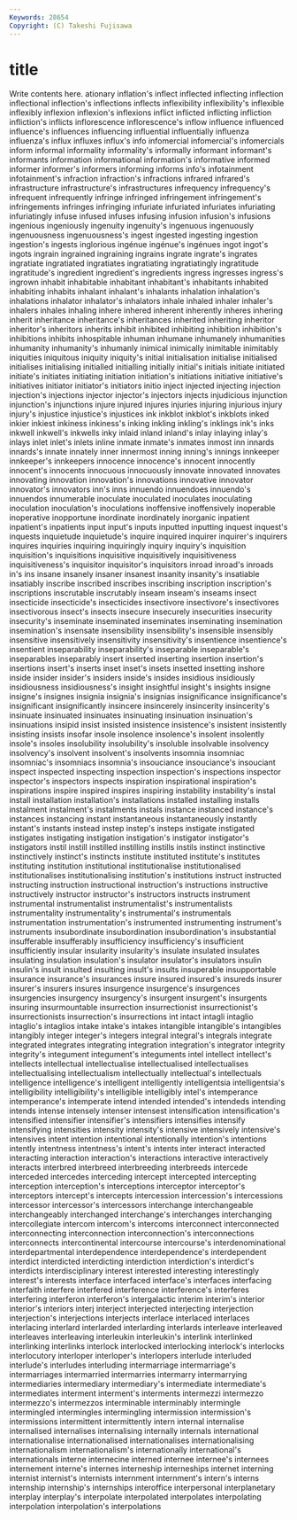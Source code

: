 ```yaml
---
Keywords: 28654 
Copyright: (C) Takeshi Fujisawa
---
```


# title

Write contents here.
ationary inflation's inflect inflected inflecting inflection inflectional inflection's inflections inflects
inflexibility inflexibility's inflexible inflexibly inflexion inflexion's inflexions inflict inflicted inflicting
infliction infliction's inflicts inflorescence inflorescence's inflow influence influenced influence's influences
influencing influential influentially influenza influenza's influx influxes influx's info infomercial
infomercial's infomercials inform informal informality informality's informally informant informant's informants
information informational information's informative informed informer informer's informers informing informs
info's infotainment infotainment's infraction infraction's infractions infrared infrared's infrastructure infrastructure's
infrastructures infrequency infrequency's infrequent infrequently infringe infringed infringement infringement's infringements
infringes infringing infuriate infuriated infuriates infuriating infuriatingly infuse infused infuses
infusing infusion infusion's infusions ingenious ingeniously ingenuity ingenuity's ingenuous ingenuously
ingenuousness ingenuousness's ingest ingested ingesting ingestion ingestion's ingests inglorious ingénue
ingénue's ingénues ingot ingot's ingots ingrain ingrained ingraining ingrains ingrate
ingrate's ingrates ingratiate ingratiated ingratiates ingratiating ingratiatingly ingratitude ingratitude's ingredient
ingredient's ingredients ingress ingresses ingress's ingrown inhabit inhabitable inhabitant inhabitant's
inhabitants inhabited inhabiting inhabits inhalant inhalant's inhalants inhalation inhalation's inhalations
inhalator inhalator's inhalators inhale inhaled inhaler inhaler's inhalers inhales inhaling
inhere inhered inherent inherently inheres inhering inherit inheritance inheritance's inheritances
inherited inheriting inheritor inheritor's inheritors inherits inhibit inhibited inhibiting inhibition
inhibition's inhibitions inhibits inhospitable inhuman inhumane inhumanely inhumanities inhumanity inhumanity's
inhumanly inimical inimically inimitable inimitably iniquities iniquitous iniquity iniquity's initial
initialisation initialise initialised initialises initialising initialled initialling initially initial's initials
initiate initiated initiate's initiates initiating initiation initiation's initiations initiative initiative's
initiatives initiator initiator's initiators initio inject injected injecting injection injection's
injections injector injector's injectors injects injudicious injunction injunction's injunctions injure
injured injures injuries injuring injurious injury injury's injustice injustice's injustices
ink inkblot inkblot's inkblots inked inkier inkiest inkiness inkiness's inking
inkling inkling's inklings ink's inks inkwell inkwell's inkwells inky inlaid
inland inland's inlay inlaying inlay's inlays inlet inlet's inlets inline
inmate inmate's inmates inmost inn innards innards's innate innately inner
innermost inning inning's innings innkeeper innkeeper's innkeepers innocence innocence's innocent
innocently innocent's innocents innocuous innocuously innovate innovated innovates innovating innovation
innovation's innovations innovative innovator innovator's innovators inn's inns innuendo innuendoes
innuendo's innuendos innumerable inoculate inoculated inoculates inoculating inoculation inoculation's inoculations
inoffensive inoffensively inoperable inoperative inopportune inordinate inordinately inorganic inpatient inpatient's
inpatients input input's inputs inputted inputting inquest inquest's inquests inquietude
inquietude's inquire inquired inquirer inquirer's inquirers inquires inquiries inquiring inquiringly
inquiry inquiry's inquisition inquisition's inquisitions inquisitive inquisitively inquisitiveness inquisitiveness's inquisitor
inquisitor's inquisitors inroad inroad's inroads in's ins insane insanely insaner
insanest insanity insanity's insatiable insatiably inscribe inscribed inscribes inscribing inscription
inscription's inscriptions inscrutable inscrutably inseam inseam's inseams insect insecticide insecticide's
insecticides insectivore insectivore's insectivores insectivorous insect's insects insecure insecurely insecurities
insecurity insecurity's inseminate inseminated inseminates inseminating insemination insemination's insensate insensibility
insensibility's insensible insensibly insensitive insensitively insensitivity insensitivity's insentience insentience's insentient
inseparability inseparability's inseparable inseparable's inseparables inseparably insert inserted inserting insertion
insertion's insertions insert's inserts inset inset's insets insetted insetting inshore
inside insider insider's insiders inside's insides insidious insidiously insidiousness insidiousness's
insight insightful insight's insights insigne insigne's insignes insignia insignia's insignias
insignificance insignificance's insignificant insignificantly insincere insincerely insincerity insincerity's insinuate insinuated
insinuates insinuating insinuation insinuation's insinuations insipid insist insisted insistence insistence's
insistent insistently insisting insists insofar insole insolence insolence's insolent insolently
insole's insoles insolubility insolubility's insoluble insolvable insolvency insolvency's insolvent insolvent's
insolvents insomnia insomniac insomniac's insomniacs insomnia's insouciance insouciance's insouciant inspect
inspected inspecting inspection inspection's inspections inspector inspector's inspectors inspects inspiration
inspirational inspiration's inspirations inspire inspired inspires inspiring instability instability's instal
install installation installation's installations installed installing installs instalment instalment's instalments
instals instance instanced instance's instances instancing instant instantaneous instantaneously instantly
instant's instants instead instep instep's insteps instigate instigated instigates instigating
instigation instigation's instigator instigator's instigators instil instill instilled instilling instills
instils instinct instinctive instinctively instinct's instincts institute instituted institute's institutes
instituting institution institutional institutionalise institutionalised institutionalises institutionalising institution's institutions instruct
instructed instructing instruction instructional instruction's instructions instructive instructively instructor instructor's
instructors instructs instrument instrumental instrumentalist instrumentalist's instrumentalists instrumentality instrumentality's instrumental's
instrumentals instrumentation instrumentation's instrumented instrumenting instrument's instruments insubordinate insubordination insubordination's
insubstantial insufferable insufferably insufficiency insufficiency's insufficient insufficiently insular insularity insularity's
insulate insulated insulates insulating insulation insulation's insulator insulator's insulators insulin
insulin's insult insulted insulting insult's insults insuperable insupportable insurance insurance's
insurances insure insured insured's insureds insurer insurer's insurers insures insurgence
insurgence's insurgences insurgencies insurgency insurgency's insurgent insurgent's insurgents insuring insurmountable
insurrection insurrectionist insurrectionist's insurrectionists insurrection's insurrections int intact intagli intaglio
intaglio's intaglios intake intake's intakes intangible intangible's intangibles intangibly integer
integer's integers integral integral's integrals integrate integrated integrates integrating integration
integration's integrator integrity integrity's integument integument's integuments intel intellect intellect's
intellects intellectual intellectualise intellectualised intellectualises intellectualising intellectualism intellectually intellectual's intellectuals
intelligence intelligence's intelligent intelligently intelligentsia intelligentsia's intelligibility intelligibility's intelligible intelligibly
intel's intemperance intemperance's intemperate intend intended intended's intendeds intending intends
intense intensely intenser intensest intensification intensification's intensified intensifier intensifier's intensifiers
intensifies intensify intensifying intensities intensity intensity's intensive intensively intensive's intensives
intent intention intentional intentionally intention's intentions intently intentness intentness's intent's
intents inter interact interacted interacting interaction interaction's interactions interactive interactively
interacts interbred interbreed interbreeding interbreeds intercede interceded intercedes interceding intercept
intercepted intercepting interception interception's interceptions interceptor interceptor's interceptors intercept's intercepts
intercession intercession's intercessions intercessor intercessor's intercessors interchange interchangeable interchangeably interchanged
interchange's interchanges interchanging intercollegiate intercom intercom's intercoms interconnect interconnected interconnecting
interconnection interconnection's interconnections interconnects intercontinental intercourse intercourse's interdenominational interdepartmental interdependence
interdependence's interdependent interdict interdicted interdicting interdiction interdiction's interdict's interdicts interdisciplinary
interest interested interesting interestingly interest's interests interface interfaced interface's interfaces
interfacing interfaith interfere interfered interference interference's interferes interfering interferon interferon's
intergalactic interim interim's interior interior's interiors interj interject interjected interjecting
interjection interjection's interjections interjects interlace interlaced interlaces interlacing interlard interlarded
interlarding interlards interleave interleaved interleaves interleaving interleukin interleukin's interlink interlinked
interlinking interlinks interlock interlocked interlocking interlock's interlocks interlocutory interloper interloper's
interlopers interlude interluded interlude's interludes interluding intermarriage intermarriage's intermarriages intermarried
intermarries intermarry intermarrying intermediaries intermediary intermediary's intermediate intermediate's intermediates interment
interment's interments intermezzi intermezzo intermezzo's intermezzos interminable interminably intermingle intermingled
intermingles intermingling intermission intermission's intermissions intermittent intermittently intern internal internalise
internalised internalises internalising internally internals international internationalise internationalised internationalises internationalising
internationalism internationalism's internationally international's internationals interne internecine interned internee internee's
internees internement interne's internes interneship interneships internet interning internist internist's
internists internment internment's intern's interns internship internship's internships interoffice interpersonal
interplanetary interplay interplay's interpolate interpolated interpolates interpolating interpolation interpolation's interpolations
